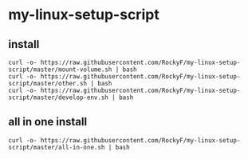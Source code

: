 # my-linux-setup-script

## install
```
curl -o- https://raw.githubusercontent.com/RockyF/my-linux-setup-script/master/mount-volume.sh | bash
curl -o- https://raw.githubusercontent.com/RockyF/my-linux-setup-script/master/other.sh | bash
curl -o- https://raw.githubusercontent.com/RockyF/my-linux-setup-script/master/develop-env.sh | bash
```
## all in one install
```
curl -o- https://raw.githubusercontent.com/RockyF/my-linux-setup-script/master/all-in-one.sh | bash
```